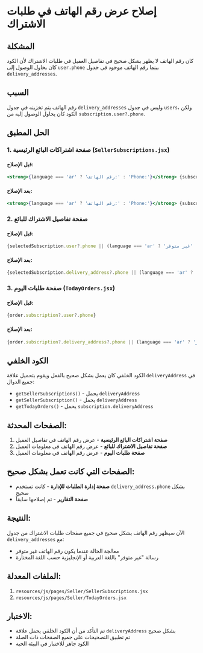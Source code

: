 # إصلاح عرض رقم الهاتف في طلبات الاشتراك

## المشكلة
كان رقم الهاتف لا يظهر بشكل صحيح في تفاصيل العميل في طلبات الاشتراك لأن الكود كان يحاول الوصول إلى `user.phone` بينما رقم الهاتف موجود في جدول `delivery_addresses`.

## السبب
رقم الهاتف يتم تخزينه في جدول `delivery_addresses` وليس في جدول `users`، ولكن الكود كان يحاول الوصول إليه من `subscription.user?.phone`.

## الحل المطبق

### 1. صفحة اشتراكات البائع الرئيسية (`SellerSubscriptions.jsx`)

#### قبل الإصلاح:
```jsx
<strong>{language === 'ar' ? 'رقم الهاتف:' : 'Phone:'}</strong> {subscription.user?.phone || (language === 'ar' ? 'غير متوفر' : 'Not available')}
```

#### بعد الإصلاح:
```jsx
<strong>{language === 'ar' ? 'رقم الهاتف:' : 'Phone:'}</strong> {subscription.delivery_address?.phone || (language === 'ar' ? 'غير متوفر' : 'Not available')}
```

### 2. صفحة تفاصيل الاشتراك للبائع

#### قبل الإصلاح:
```jsx
{selectedSubscription.user?.phone || (language === 'ar' ? 'غير متوفر' : 'Not available')}
```

#### بعد الإصلاح:
```jsx
{selectedSubscription.delivery_address?.phone || (language === 'ar' ? 'غير متوفر' : 'Not available')}
```

### 3. صفحة طلبات اليوم (`TodayOrders.jsx`)

#### قبل الإصلاح:
```jsx
{order.subscription?.user?.phone}
```

#### بعد الإصلاح:
```jsx
{order.subscription?.delivery_address?.phone || (language === 'ar' ? 'غير متوفر' : 'Not available')}
```

## الكود الخلفي
الكود الخلفي كان يعمل بشكل صحيح بالفعل ويقوم بتحميل علاقة `deliveryAddress` في جميع الدوال:

- `getSellerSubscriptions()` - يحمل `deliveryAddress`
- `getSellerSubscription()` - يحمل `deliveryAddress`
- `getTodayOrders()` - يحمل `subscription.deliveryAddress`

## الصفحات المحدثة:
1. **صفحة اشتراكات البائع الرئيسية** - عرض رقم الهاتف في تفاصيل العميل
2. **صفحة تفاصيل الاشتراك للبائع** - عرض رقم الهاتف في معلومات العميل
3. **صفحة طلبات اليوم** - عرض رقم الهاتف في معلومات العميل

## الصفحات التي كانت تعمل بشكل صحيح:
- **صفحة إدارة الطلبات للإدارة** - كانت تستخدم `delivery_address.phone` بشكل صحيح
- **صفحة التقارير** - تم إصلاحها سابقاً

## النتيجة:
الآن سيظهر رقم الهاتف بشكل صحيح في جميع صفحات طلبات الاشتراك من جدول `delivery_addresses` مع:
- معالجة الحالة عندما يكون رقم الهاتف غير متوفر
- رسالة "غير متوفر" باللغة العربية أو الإنجليزية حسب اللغة المختارة

## الملفات المعدلة:
1. `resources/js/pages/Seller/SellerSubscriptions.jsx`
2. `resources/js/pages/Seller/TodayOrders.jsx`

## الاختبار:
- تم التأكد من أن الكود الخلفي يحمل علاقة `deliveryAddress` بشكل صحيح
- تم تطبيق التصحيحات على جميع الصفحات ذات الصلة
- الكود جاهز للاختبار في البيئة الحية
